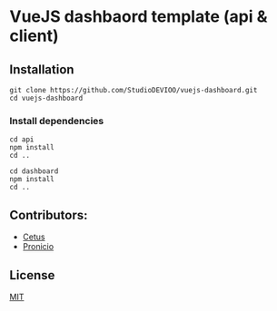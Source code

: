 # VueJS dashbaord template (api & client)

## Installation
```
git clone https://github.com/StudioDEVIOO/vuejs-dashboard.git
cd vuejs-dashboard
```
### Install dependencies
```
cd api
npm install
cd ..
```
```
cd dashboard
npm install
cd ..
```

## Contributors:
- [Cetus](https://github.com/dev-cetus)
- [Pronicio](https://github.com/Pronicio)

## License
[MIT](https://github.com/StudioDEVIOO/vuejs-dashboard/blob/main/LICENSE)